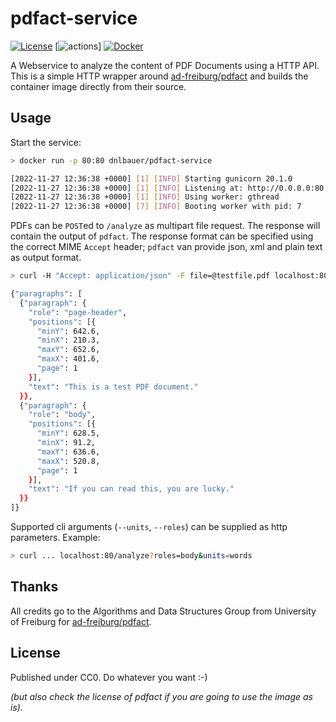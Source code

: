 # pdfact-service
[![License](https://img.shields.io/github/license/dnlbauer/pdfact-service)](./LICENSE)
[![actions](https://github.com/dnlbauer/pdfact-service/actions/workflows/build.yml/badge.svg?branch=main)]
[![Docker](https://img.shields.io/docker/pulls/dnlbauer/pdfact-service)](https://hub.docker.com/r/dnlbauer/pdfact-service/tags)

A Webservice to analyze the content of PDF Documents using a HTTP API. This is a simple HTTP wrapper around [ad-freiburg/pdfact](https://github.com/ad-freiburg/pdfact) and builds the container image directly from their source.

## Usage
Start the service:
```bash
> docker run -p 80:80 dnlbauer/pdfact-service

[2022-11-27 12:36:38 +0000] [1] [INFO] Starting gunicorn 20.1.0
[2022-11-27 12:36:38 +0000] [1] [INFO] Listening at: http://0.0.0.0:80 (1)
[2022-11-27 12:36:38 +0000] [1] [INFO] Using worker: gthread
[2022-11-27 12:36:38 +0000] [7] [INFO] Booting worker with pid: 7
```

PDFs can be `POST`ed to `/analyze` as multipart file request. The response will contain the output of `pdfact`. The response format can be specified using the correct MIME `Accept` header; `pdfact` van provide json, xml and plain text as output format.

```bash
> curl -H "Accept: application/json" -F file=@testfile.pdf localhost:80/analyze

{"paragraphs": [
  {"paragraph": {
    "role": "page-header",
    "positions": [{
      "minY": 642.6,
      "minX": 210.3,
      "maxY": 652.6,
      "maxX": 401.6,
      "page": 1
    }],
    "text": "This is a test PDF document."
  }},
  {"paragraph": {
    "role": "body",
    "positions": [{
      "minY": 628.5,
      "minX": 91.2,
      "maxY": 636.6,
      "maxX": 520.8,
      "page": 1
    }],
    "text": "If you can read this, you are lucky."
  }}
]}
```

Supported cli arguments (`--units`, `--roles`) can be supplied as http parameters. Example:
```bash
> curl ... localhost:80/analyze?roles=body&units=words
```

## Thanks
All credits go to the Algorithms and Data Structures Group from
University of Freiburg for [ad-freiburg/pdfact](https://github.com/ad-freiburg/pdfact).

## License
Published under CC0. Do whatever you want :-)

*(but also check the license of pdfact if you are going to use the image as is).*
